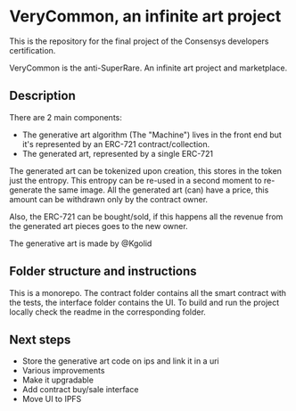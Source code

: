 # VeryCommon, an infinite art project

This is the repository for the final project of the Consensys developers certification.

VeryCommon is the anti-SuperRare.
An infinite art project and marketplace.

## Description

There are 2 main components:

- The generative art algorithm (The "Machine") lives in the front end but it's represented by an ERC-721 contract/collection.
- The generated art, represented by a single ERC-721

The generated art can be tokenized upon creation, this stores in the token just the entropy. This entropy can be re-used in a second moment to re-generate the same image.
All the generated art (can) have a price, this amount can be withdrawn only by the contract owner.

Also, the ERC-721 can be bought/sold, if this happens all the revenue from the generated art pieces goes to the new owner.

The generative art is made by @Kgolid

## Folder structure and instructions

This is a monorepo. The contract folder contains all the smart contract with the tests, the interface folder contains the UI.
To build and run the project locally check the readme in the corresponding folder.

## Next steps

- Store the generative art code on ips and link it in a uri
- Various improvements
- Make it upgradable
- Add contract buy/sale interface
- Move UI to IPFS

